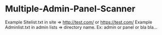 # Multiple-Admin-Panel-Scanner
Example Sitelist.txt in site => http://test.com/ or https://test.com/
Example Adminlist.txt in admin lists => directory name. Ex: admin or panel or bla bla... 
